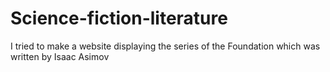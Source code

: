 # Science-fiction-literature
I tried to make a website displaying the series of the Foundation which was written by Isaac Asimov
